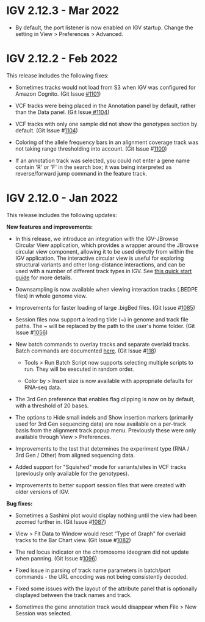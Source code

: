 

# IGV 2.12.3 - Mar 2022

* By default, the port listener is now enabled on IGV startup. Change the setting in View > Preferences > Advanced.

# IGV 2.12.2 - Feb 2022

This release includes the following fixes:

* Sometimes tracks would not load from S3 when IGV was configured for Amazon Cognito. (Git Issue [#1101](https://github.com/igvteam/igv/issues/1101))

* VCF tracks were being placed in the Annotation panel by default, rather than the Data panel. (Git Issue[ #1104](https://github.com/igvteam/igv/issues/1104))

* VCF tracks with only one sample did not show the genotypes section by default. (Git Issue #[1104](https://github.com/igvteam/igv/issues/1104))

* Coloring of the allele frequency bars in an alignment coverage track was not taking range thresholding into account. (Git Issue #[1100](https://github.com/igvteam/igv/issues/1100))

* If an annotation track was selected, you could not enter a gene name contain 'R' or 'F' in the search box; it was being interpreted as reverse/forward jump command in the feature track. 

# IGV 2.12.0 - Jan 2022

This release includes the following updates:

**New features and improvements:**

* In this release, we introduce an integration with the IGV-JBrowse Circular View application, which provides a wrapper around the JBrowse circular view component, allowing it to be used directly from within the IGV application. The interactive circular view is useful for exploring structural variants and other long-distance interactions, and can be used with a number of different track types in IGV. See [this quick start guide](https://github.com/igvteam/igv/wiki/Circular-View) for more details.

* Downsampling is now available when viewing interaction tracks (.BEDPE files) in whole genome view.

* Improvements for faster loading of large .bigBed files. (Git Issue #[1085](https://github.com/igvteam/igv/issues/1085))

* Session files now support a leading tilde (~) in genome and track file paths. The ~ will be replaced by the path to the user's home folder.  (Git Issue #[1056](https://github.com/igvteam/igv/issues/1056))

* New batch commands to overlay tracks and separate overlaid tracks. Batch commands are documented [here](../../UserGuide/tools/batch/#script-commands). (Git Issue #[118](https://github.com/igvteam/igv/issues/118))
  
  * Tools > Run Batch Script now supports selecting multiple scripts to run. They will be executed in random order.
 
  * Color by > Insert size is now available with appropriate defaults for RNA-seq data.
  
* The 3rd Gen preference that enables flag clipping is now on by default, with a threshold of 20 bases.

* The options to Hide small indels and Show insertion markers (primarily used for 3rd Gen sequencing data) are now available on a per-track basis from the alignment track popup menu. Previously these were only available through View > Preferences.

* Improvements to the test that determines the experiment type (RNA / 3rd Gen / Other) from aligned sequencing data.

* Added support for "Squished" mode for variants/sites in VCF tracks (previously only available for the genotypes). 

* Improvements to better support session files that were created with older versions of IGV.

**Bug fixes:**

* Sometimes a Sashimi plot would display nothing until the view had been zoomed further in. (Git Issue #[1087](https://github.com/igvteam/igv/issues/1087))

* View > Fit Data to Window would reset "Type of Graph" for overlaid tracks to the Bar Chart view. (Git Issue #[1082](https://github.com/igvteam/igv/issues/1082))

* The red locus indicator on the chromosome ideogram did not update when panning. (Git Issue #[1096](https://github.com/igvteam/igv/issues/1096))

* Fixed issue in parsing of track name parameters in batch/port commands - the URL encoding was not being consistently decoded.

* Fixed some issues with the layout of the attribute panel that is optionally displayed between the track names and track.

* Sometimes the gene annotation track would disappear when File > New Session was selected.
